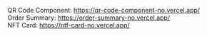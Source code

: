 QR Code Component: https://qr-code-component-no.vercel.app/ <br />
Order Summary: https://order-summary-no.vercel.app/ <br />
NFT Card: https://ntf-card-no.vercel.app/ <br />
